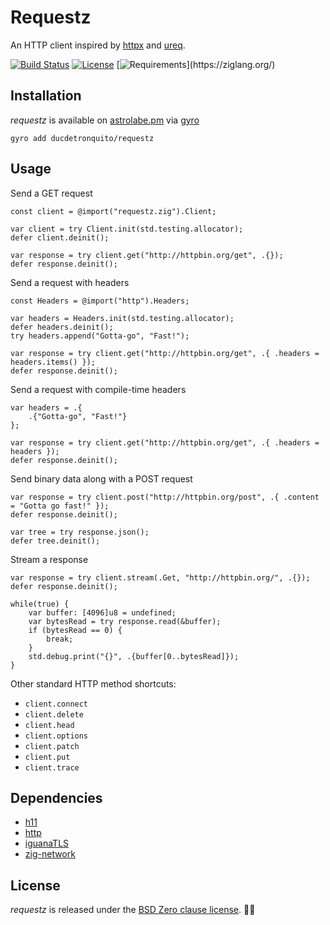 # Requestz

An HTTP client inspired by [httpx](https://github.com/encode/httpx) and [ureq](https://github.com/algesten/ureq).

[![Build Status](https://api.travis-ci.org/ducdetronquito/requestz.svg?branch=master)](https://travis-ci.org/ducdetronquito/requestz) [![License](https://img.shields.io/badge/License-BSD%200--Clause-ff69b4.svg)](https://github.com/ducdetronquito/requestz#license) [![Requirements](https://img.shields.io/badge/zig-master_(19.08.2021)-orange)](https://ziglang.org/)


## Installation

*requestz* is available on [astrolabe.pm](https://astrolabe.pm/) via [gyro](https://github.com/mattnite/gyro)

```
gyro add ducdetronquito/requestz
```

## Usage

Send a GET request
```zig
const client = @import("requestz.zig").Client;

var client = try Client.init(std.testing.allocator);
defer client.deinit();

var response = try client.get("http://httpbin.org/get", .{});
defer response.deinit();
```

Send a request with headers
```zig
const Headers = @import("http").Headers;

var headers = Headers.init(std.testing.allocator);
defer headers.deinit();
try headers.append("Gotta-go", "Fast!");

var response = try client.get("http://httpbin.org/get", .{ .headers = headers.items() });
defer response.deinit();
```

Send a request with compile-time headers
```zig
var headers = .{
    .{"Gotta-go", "Fast!"}
};

var response = try client.get("http://httpbin.org/get", .{ .headers = headers });
defer response.deinit();
```

Send binary data along with a POST request
```zig
var response = try client.post("http://httpbin.org/post", .{ .content = "Gotta go fast!" });
defer response.deinit();

var tree = try response.json();
defer tree.deinit();
```

Stream a response
```zig
var response = try client.stream(.Get, "http://httpbin.org/", .{});
defer response.deinit();

while(true) {
    var buffer: [4096]u8 = undefined;
    var bytesRead = try response.read(&buffer);
    if (bytesRead == 0) {
        break;
    }
    std.debug.print("{}", .{buffer[0..bytesRead]});
}
```

Other standard HTTP method shortcuts:
- `client.connect`
- `client.delete`
- `client.head`
- `client.options`
- `client.patch`
- `client.put`
- `client.trace`

## Dependencies

- [h11](https://github.com/ducdetronquito/h11)
- [http](https://github.com/ducdetronquito/http)
- [iguanaTLS](https://github.com/alexnask/iguanaTLS)
- [zig-network](https://github.com/MasterQ32/zig-network)

## License

*requestz* is released under the [BSD Zero clause license](https://choosealicense.com/licenses/0bsd/). 🎉🍻
